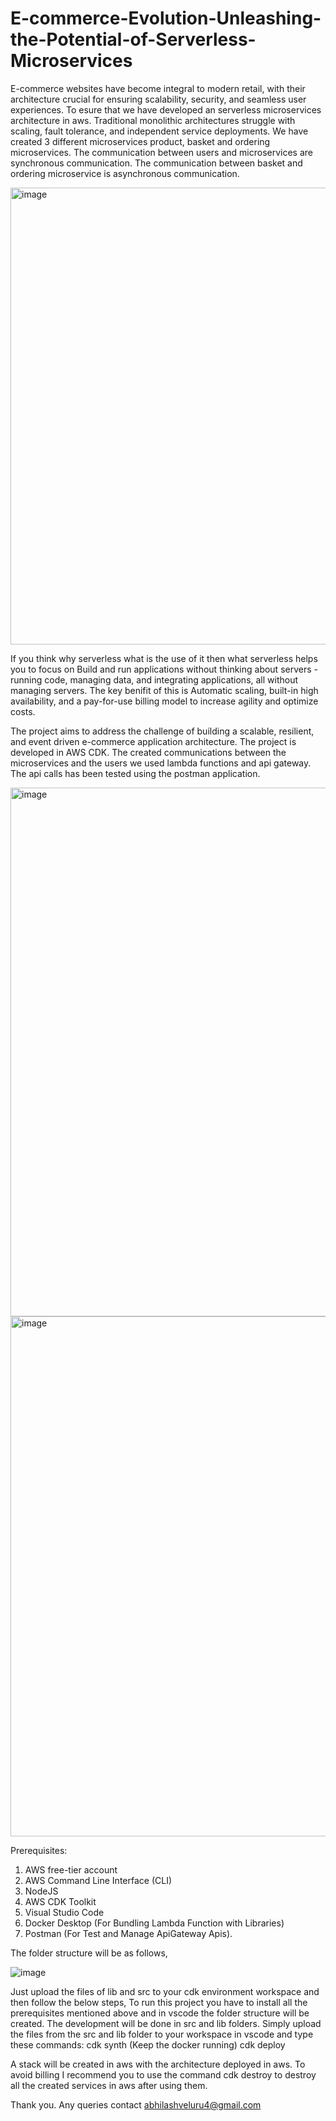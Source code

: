 # E-commerce-Evolution-Unleashing-the-Potential-of-Serverless-Microservices

E-commerce websites have become integral to modern retail, with their architecture crucial for ensuring scalability, security, and seamless user experiences. To esure that we have developed an serverless microservices architecture in aws. Traditional monolithic architectures struggle with scaling, fault tolerance, and independent service deployments. We have created 3 different microservices product, basket and ordering microservices. The communication between users and microservices are synchronous communication. The communication between basket and ordering microservice is asynchronous communication.

<img width="731" alt="image" src="https://github.com/user-attachments/assets/69dd54fa-1602-46bd-9b65-715155a0a5d1">

If you think why serverless what is the use of it then what serverless helps you to focus on Build and run applications without thinking about
servers - running code, managing data, and integrating applications, all without managing servers. The key benifit of this is Automatic scaling, built-in high availability, and a pay-for-use billing model to increase agility and optimize costs.

The project aims to address the challenge of building a scalable, resilient, and event driven e-commerce application architecture. The project is developed in AWS CDK. The created communications between the microservices and the users we used lambda functions and api gateway. The api calls has been tested using the postman application.

<img width="846" alt="image" src="https://github.com/user-attachments/assets/13d89109-3718-4e5b-9dea-8c95ed8c1dd1">

<img width="832" alt="image" src="https://github.com/user-attachments/assets/c18cc376-c0a1-4bf7-a4c7-632356ac011a">

Prerequisites:
1. AWS free-tier account
2. AWS Command Line Interface (CLI)
3. NodeJS
4. AWS CDK Toolkit
5. Visual Studio Code
6. Docker Desktop (For Bundling Lambda Function with Libraries)
7. Postman (For Test and Manage ApiGateway Apis).

The folder structure will be as follows,

![image](https://github.com/user-attachments/assets/1f7868ad-4c37-4d95-862e-b7e344edd84a)


Just upload the files of lib and src to your cdk environment workspace and then follow the below steps,
To run this project you have to install all the prerequisites mentioned above and in vscode the folder structure will be created. The development will be done in src and lib folders. Simply upload the files from the src and lib folder to your workspace in vscode and type these commands:
cdk synth (Keep the docker running)
cdk deploy

A stack will be created in aws with the architecture deployed in aws. To avoid billing I recommend you to use the command cdk destroy to
destroy all the created services in aws after using them.

Thank you.
Any queries contact abhilashveluru4@gmail.com
